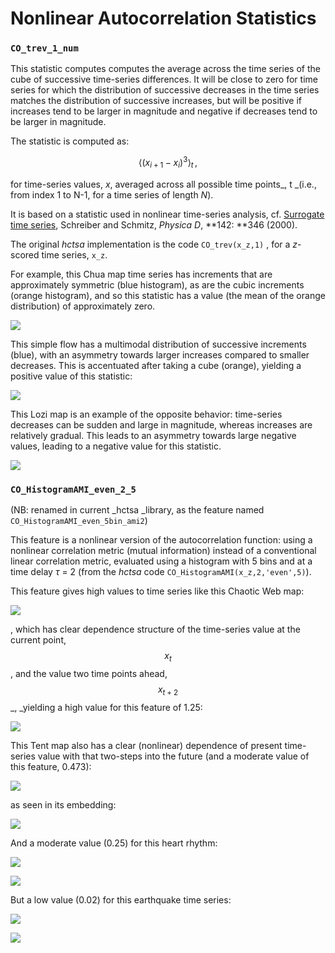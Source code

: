 # Nonlinear Autocorrelation Statistics

### `CO_trev_1_num`

This statistic computes computes the average across the time series of the cube of successive time-series differences. It will be close to zero for time series for which the distribution of successive decreases in the time series matches the distribution of successive increases, but will be positive if increases tend to be larger in magnitude and negative if decreases tend to be larger in magnitude.

The statistic is computed as:

$$
\langle (x_{i+1} - x_i)^3\rangle_t\,,
$$

for time-series values, _x_, averaged across all possible time points_, t _(i.e., from index 1 to N-1, for a time series of length _N_).

It is based on a statistic used in nonlinear time-series analysis, cf. [Surrogate time series](https://doi.org/10.1016/S0167-2789\(00\)00043-9), Schreiber and Schmitz, _Physica D_, **142: **346 (2000).

The original _hctsa_ implementation is the code `CO_trev(x_z,1)` , for a _z_-scored time series, `x_z`.

For example, this Chua map time series has increments that are approximately symmetric (blue histogram), as are the cubic increments (orange histogram), and so this statistic has a value (the mean of the orange distribution) of approximately zero.

![](<../.gitbook/assets/image (23).png>)

This simple flow has a multimodal distribution of successive increments (blue), with an asymmetry towards larger increases compared to smaller decreases. This is accentuated after taking a cube (orange), yielding a positive value of this statistic:

![](<../.gitbook/assets/image (24).png>)

This Lozi map is an example of the opposite behavior: time-series decreases can be sudden and large in magnitude, whereas increases are relatively gradual. This leads to an asymmetry towards large negative values, leading to a negative value for this statistic.

![](<../.gitbook/assets/image (25).png>)

### `CO_HistogramAMI_even_2_5`

(NB: renamed in current _hctsa _library, as the feature named `CO_HistogramAMI_even_5bin_ami2`)

This feature is a nonlinear version of the autocorrelation function: using a nonlinear correlation metric (mutual information) instead of a conventional linear correlation metric, evaluated using a histogram with 5 bins and at a time delay _τ_ = 2 (from the _hctsa_ code `CO_HistogramAMI(x_z,2,'even',5)`).

This feature gives high values to time series like this Chaotic Web map:

![](<../.gitbook/assets/image (26) (1).png>)

, which has clear dependence structure of the time-series value at the current point, $$x_t$$, and the value two time points ahead, $$x_{t+2}$$_, _yielding a high value for this feature of 1.25:

&#x20;![](<../.gitbook/assets/image (31).png>)

This Tent map also has a clear (nonlinear) dependence of present time-series value with that two-steps into the future (and a moderate value of this feature, 0.473):

![](<../.gitbook/assets/image (32) (1).png>)

as seen in its embedding:

![](<../.gitbook/assets/image (33) (1).png>)

And a moderate value (0.25) for this heart rhythm:

![](<../.gitbook/assets/image (29) (1).png>)

![](<../.gitbook/assets/image (34) (1).png>)

But a low value (0.02) for this earthquake time series:

![](<../.gitbook/assets/image (27) (1).png>)

![](<../.gitbook/assets/image (30) (1).png>)







